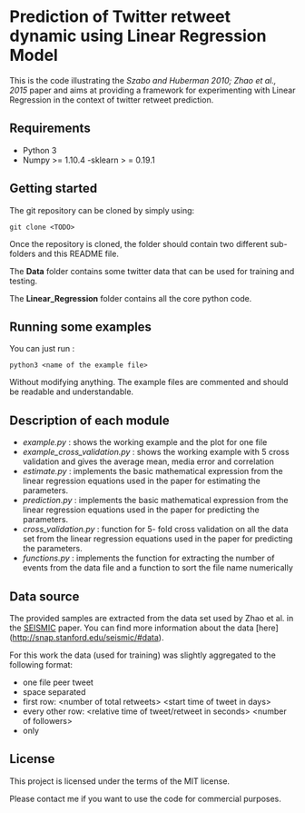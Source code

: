 # Prediction of Twitter retweet dynamic using Linear Regression Model

This is the code illustrating the *Szabo and Huberman
2010; Zhao et al., 2015* paper and aims at
providing a framework for experimenting with Linear Regression in
the context of twitter retweet prediction.

## Requirements

 - Python 3
 - Numpy >= 1.10.4
 -sklearn > =  0.19.1

## Getting started

The git repository can be cloned by simply using:

    git clone <TODO>

Once the repository is cloned, the folder should contain two different
sub-folders and this README file.

The **Data** folder contains some twitter data that can be used for training and testing.

The **Linear_Regression** folder contains all the core python code.

## Running some examples

You can just run :

    python3 <name of the example file>

Without modifying anything. The example files are commented and should be
readable and understandable.

## Description of each module

 - *example.py* : shows the working example and the plot for one file
 - *example_cross_validation.py* : shows the working example with 5 cross validation and gives the average mean, media error and correlation
 - *estimate.py* :  implements the basic mathematical expression
    from the linear regression equations used in the paper for estimating the parameters.
 - *prediction.py* : implements the basic mathematical expression
    from the linear regression equations used in the paper for predicting the parameters.
 - *cross_validation.py* : function for 5- fold cross validation on all the data set
    from the linear regression equations used in the paper for predicting the parameters.
 - *functions.py* :  implements the function for extracting the number
    of events from the data file and a function to sort the file name numerically


## Data source

The provided samples are extracted from the data set used by Zhao et al. in the
[SEISMIC](http://snap.stanford.edu/seismic/seismic.pdf) paper. You can find more
information about the data [here] (http://snap.stanford.edu/seismic/#data).

For this work the data (used for training) was slightly aggregated to the
following format:
- one file peer tweet
- space separated
- first row: \<number of total retweets\> \<start time of tweet in days\>
- every other row: \<relative time of tweet/retweet in seconds\> \<number of followers\>
- only

## License

This project is licensed under the terms of the MIT license.

Please contact me if you want to use the code for commercial purposes.